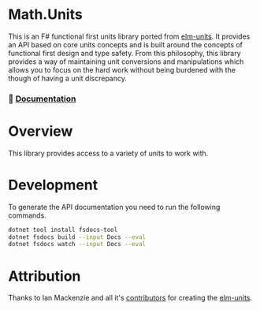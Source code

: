 # Math.Units

This is an F# functional first units library ported from [elm-units](https://package.elm-lang.org/packages/ianmackenzie/elm-units/latest/). It provides an API based on core units concepts and is built around the concepts of functional first design and type safety. From this philosophy, this library provides a way of maintaining unit conversions and manipulations which allows you to focus on the hard work without being burdened with the though of having a unit discrepancy.

### :closed_book: [Documentation](https://evelios.github.io/Math.Units/index.html)

# Overview

This library provides access to a variety of units to work with.


# Development

To generate the API documentation you need to run the following commands.

```bash
dotnet tool install fsdocs-tool
dotnet fsdocs build --input Docs --eval
dotnet fsdocs watch --input Docs --eval
```


# Attribution

Thanks to Ian Mackenzie and all it's [contributors](https://github.com/ianmackenzie/elm-units/graphs/contributors) for creating the [elm-units](https://package.elm-lang.org/packages/ianmackenzie/elm-units/latest/).